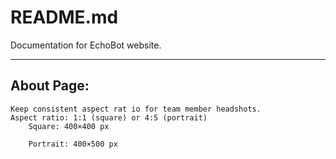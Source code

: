 # README.md

Documentation for  EchoBot website.

---

## About Page:

    Keep consistent aspect rat io for team member headshots.
    Aspect ratio: 1:1 (square) or 4:5 (portrait)
        Square: 400×400 px

        Portrait: 400×500 px
